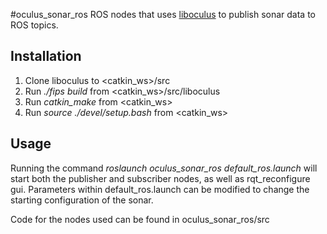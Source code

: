 #oculus_sonar_ros
ROS nodes that uses [liboculus](https://github.com/apl-ocean-engineering/liboculus) to publish sonar data to ROS topics.

## Installation
  1. Clone liboculus to <catkin_ws>/src
  2. Run *./fips build* from <catkin_ws>/src/liboculus
  3. Run *catkin_make* from <catkin_ws>
  4. Run *source ./devel/setup.bash* from <catkin_ws>

## Usage
Running the command *roslaunch oculus_sonar_ros default_ros.launch* will start both the publisher and subscriber nodes, as well as rqt_reconfigure gui.
Parameters within default_ros.launch can be modified to change the starting configuration of the sonar.

Code for the nodes used can be found in oculus_sonar_ros/src
